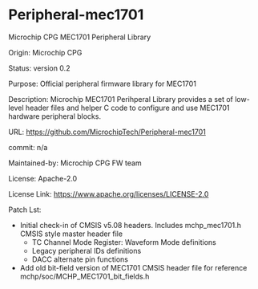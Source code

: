# Peripheral-mec1701
Microchip CPG MEC1701 Peripheral Library

Origin:
   Microchip CPG

Status:
   version 0.2

Purpose:
   Official peripheral firmware library for MEC1701

Description:
   Microchip MEC1701 Perihperal Library provides a set of low-level
   header files and helper C code to configure and use MEC1701
   hardware peripheral blocks.

URL:
   https://github.com/MicrochipTech/Peripheral-mec1701

commit:
  n/a

Maintained-by:
   Microchip CPG FW team

License:
   Apache-2.0

License Link:
   https://www.apache.org/licenses/LICENSE-2.0

Patch Lst:
   * Initial check-in of CMSIS v5.08 headers.
      Includes mchp_mec1701.h CMSIS style master header file
      - TC Channel Mode Register: Waveform Mode definitions
      - Legacy peripheral IDs definitions
      - DACC alternate pin functions
   * Add old bit-field version of MEC1701 CMSIS header file for reference
      mchp/soc/MCHP_MEC1701_bit_fields.h 
      
       
